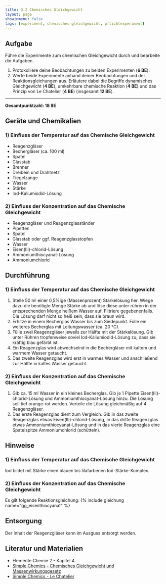 ```yaml
---
title: 3.2 Chemisches Gleichgewicht
layout: page
showinmenu: false
tags: [experiment, chemisches-gleichgewicht, pflichtexperiment]
---
```


## Aufgabe

Führe die Experimente zum chemischen Gleichgewicht durch und bearbeite die Aufgaben.

1. Protokolliere deine Beobachtungen zu beiden Experimenten (**6 BE**).
2. Werte beide Experimente anhand deiner Beobachtungen und der Reaktionsgleichungen aus. Erläutere dabei die Begriffe dynamisches Gleichgewicht (**4 BE**), umkehrbare chemische Reaktion (**4 BE**) und das Prinzip von Le Chatelier (**4 BE**) (insgesamt **12 BE**).

---

**Gesamtpunktzahl: 18 BE**

## Geräte und Chemikalien

### 1) Einfluss der Temperatur auf das Chemische Gleichgewicht

- Reagenzgläser
- Bechergläser (ca. 100 ml)
- Spatel
- Glasstab
- Brenner
- Dreibein und Drahtnetz
- Tiegelzange
- Wasser
- Stärke
- Iod-Kaliumiodid-Lösung

### 2) Einfluss der Konzentration auf das Chemische Gleichgewicht

- Reagenzgläser und Reagenzglasständer
- Pipetten
- Spatel
- Glasstab oder ggf. Reagenzglasstopfen
- Wasser
- Eisen(III)-chlorid-Lösung
- Ammoniumthiocyanat-Lösung
- Ammoniumchlorid

## Durchführung

### 1) Einfluss der Temperatur auf das Chemische Gleichgewicht

1. Stelle 50 ml einer 0,5%ige (Massenprozent) Stärkelösung her. Wiege dazu die benötigte Menge Stärke ab und löse diese unter rühren in der entsprechenden Menge heißem Wasser auf. Filtriere gegebenenfalls. Die Lösung darf nicht so heiß sein, dass sie braun wird.
2. Erhitze in einem Becherglas Wasser bis zum Siedepunkt. Fülle ein weiteres Becherglas mit Leitungswasser (ca. 20 °C).
3. Fülle zwei Reagenzgläser jeweils zur Hälfte mit der Stärkelösung. Gib unter Rühren tropfenweise soviel Iod-Kaliumiodid-Lösung zu, dass sie kräftig blau gefärbt ist.
4. Ein Reagenzglas wird abwechselnd in die Bechergläser mit kaltem und warmem Wasser getaucht.
5. Das zweite Reagenzglas wird erst in warmes Wasser und anschließend zur Hälfte in kaltes Wasser getaucht.

### 2) Einfluss der Konzentration auf das Chemische Gleichgewicht

1. Gib ca. 15 ml Wasser in ein kleines Becherglas. Gib je 1 Pipette Eisen(III)-chlorid-Lösung und Ammoniumthiocyanat-Lösung hinzu. Die Lösung soll tief orange-rot werden. Verteile die Lösung gleichmäßig auf 4 Reagenzgläser.
2. Das erste Reagenzglas dient zum Vergleich. Gib in das zweite Reagenzglas etwas Eisen(III)-chlorid-Lösung, in das dritte Reagenzglas etwas Ammoniumthiocyanat-Lösung und in das vierte Reagenzglas eine Spatelspitze Ammoniumchlorid (schütteln).

## Hinweise

### 1) Einfluss der Temperatur auf das Chemische Gleichgewicht

Iod bildet mit Stärke einen blauen bis lilafarbenen Iod-Stärke-Komplex.

### 2) Einfluss der Konzentration auf das Chemische Gleichgewicht

Es gilt folgende Reaktionsgleichung: {% include gleichung name="gg_eisenthiocyanat" %}

## Entsorgung

Der Inhalt der Reagenzgläser kann im Ausguss entsorgt werden. 

## Literatur und Materialien

- Elemente Chemie 2 - Kapitel 4
- [Simple Chemics - Chemisches Gleichgewicht und Massenwirkungsgesetz](https://www.youtube.com/watch?v=v_KFPhoXsc4)
- [Simple Chemics - Le Chatelier](https://www.youtube.com/watch?v=Xdwtuh3HeQE)


